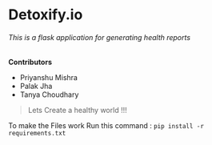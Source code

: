 # Detoxify.io
###### This is a flask application for generating health reports

**Contributors**
* Priyanshu Mishra
* Palak Jha
* Tanya Choudhary
> Lets Create a healthy world !!!

To make the Files work 
Run this command : `pip install -r requirements.txt`